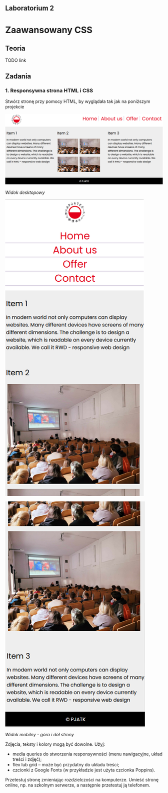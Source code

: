 ## Laboratorium 2

# Zaawansowany CSS

## Teoria

TODO link

## Zadania

### 1. Responsywna strona HTML i CSS

Stwórz stronę przy pomocy HTML, by wyglądała tak jak na poniższym projekcie

[![](assets/2_1.png)](assets/2_1.png)

_Widok desktopowy_

[![](assets/2_2a.png)](assets/2_2a.png)

[![](assets/2_2b.png)](assets/2_2b.png)

_Widok mobilny - góra i dół strony_

Zdjęcia, teksty i kolory mogą być dowolne. Użyj:
* media queries do stworzenia responsywności (menu nawigacyjne, układ treści i zdjęć);
* flex lub grid – może być przydatny do układu treści;
* czcionki z Google Fonts (w przykładzie jest użyta czcionka Poppins).

Przetestuj stronę zmieniając rozdzielczości na komputerze. Umieść stronę online, np.
na szkolnym serwerze, a następnie przetestuj ją telefonem.

